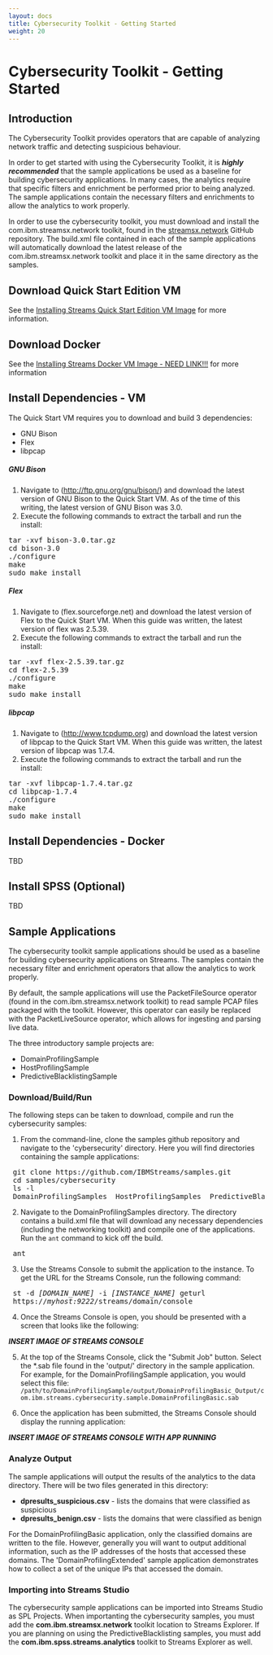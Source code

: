 ```yaml
---
layout: docs
title: Cybersecurity Toolkit - Getting Started
weight: 20
---
```


# Cybersecurity Toolkit - Getting Started

## Introduction
The Cybersecurity Toolkit provides operators that are capable of analyzing network traffic and detecting suspicious behaviour.

In order to get started with using the Cybersecurity Toolkit, it is ***highly recommended*** that the sample applications be used as a baseline for building cybersecurity applications. In many cases, the analytics require that specific filters and enrichment be performed prior to being analyzed. The sample applications contain the necessary filters and enrichments to allow the analytics to work properly. 

In order to use the cybersecurity toolkit, you must download and install the com.ibm.streamsx.network toolkit, found in the [streamsx.network](https://github.com/IBMStreams/streamsx.network) GitHub repository. The build.xml file contained in each of the sample applications will automatically download the latest release of the com.ibm.streamsx.network toolkit and place it in the same directory as the samples. 


## Download Quick Start Edition VM
See the [Installing Streams Quick Start Edition VM Image](http://ibmstreams.github.io/streamsx.documentation/docs/4.1/qse-install-linux/) for more information.

## Download Docker
See the [Installing Streams Docker VM Image - NEED LINK!!!](NEED_LINK) for more information

## Install Dependencies - VM
The Quick Start VM requires you to download and build 3 dependencies:

- GNU Bison
- Flex
- libpcap
 
 
##### GNU Bison
1. Navigate to (http://ftp.gnu.org/gnu/bison/) and download the latest version of GNU Bison to the Quick Start VM. As of the time of this writing, the latest version of GNU Bison was 3.0. 
2. Execute the following commands to extract the tarball and run the install:

<pre class="terminal">
<span class="command">tar -xvf bison-3.0.tar.gz</span>
<span class="command">cd bison-3.0</span>
<span class="command">./configure</span>
<span class="command">make</span>
<span class="command">sudo make install</span></pre>


##### Flex
1. Navigate to (flex.sourceforge.net) and download the latest version of Flex to the Quick Start VM. When this guide was written, the latest version of flex was 2.5.39.
2. Execute the following commands to extract the tarball and run the install:

<pre class="terminal">
<span class="command">tar -xvf flex-2.5.39.tar.gz</span>
<span class="command">cd flex-2.5.39</span>
<span class="command">./configure</span>
<span class="command">make</span>
<span class="command">sudo make install</span></pre>


##### libpcap
1. Navigate to (http://www.tcpdump.org) and download the latest version of libpcap to the Quick Start VM. When this guide was written, the latest version of libpcap was 1.7.4.
2. Execute the following commands to extract the tarball and run the install:

<pre class="terminal">
<span class="command">tar -xvf libpcap-1.7.4.tar.gz</span>
<span class="command">cd libpcap-1.7.4</span>
<span class="command">./configure</span>
<span class="command">make</span>
<span class="command">sudo make install</span></pre>



## Install Dependencies - Docker
TBD

## Install SPSS (Optional)
TBD

## Sample Applications
The cybersecurity toolkit sample applications should be used as a baseline for building cybersecurity applications on Streams. The samples contain the necessary filter and enrichment operators that allow the analytics to work properly. 

By default, the sample applications will use the PacketFileSource operator (found in the com.ibm.streamsx.network toolkit) to read sample PCAP files packaged with the toolkit. However, this operator can easily be replaced with the PacketLiveSource operator, which allows for ingesting and parsing live data. 

The three introductory sample projects are: 
 - DomainProfilingSample
 - HostProfilingSample
 - PredictiveBlacklistingSample

### Download/Build/Run
The following steps can be taken to download, compile and run the cybersecurity samples:

 1. From the command-line, clone the samples github repository and navigate to the 'cybersecurity' directory. Here you will find directories containing the sample applications:
 
 <pre class="terminal">
 <span class="command">git clone https://github.com/IBMStreams/samples.git</span>
 <span class="command">cd samples/cybersecurity</span>
 <span class="command">ls -l</span>
 <span class="output">DomainProfilingSamples  HostProfilingSamples  PredictiveBlacklistingSamples</span></pre>
 
 2. Navigate to the DomainProfilingSamples directory. The directory contains a build.xml file that will download any necessary dependencies (including the networking toolkit) and compile one of the applications. Run the `ant` command to kick off the build.
 
 <pre class="terminal">
 <span class="command">ant</span></pre>
 
 3. Use the Streams Console to submit the application to the instance. To get the URL for the Streams Console, run the following command:
 
 <pre class="terminal">
 <span class="command">st -d <em>[DOMAIN_NAME]</em> -i <em>[INSTANCE_NAME]</em> geturl</span>
 <span class="output">https://<em>myhost:9222</em>/streams/domain/console</span></pre>
 
 4. Once the Streams Console is open, you should be presented with a screen that looks like the following: 
 
 ***INSERT IMAGE OF STREAMS CONSOLE*** 

 5. At the top of the Streams Console, click the "Submit Job" button. Select the *.sab file found in the 'output/' directory in the sample application. For example, for the DomainProfilingSample application, you would select this file: `/path/to/DomainProfilingSample/output/DomainProfilingBasic_Output/com.ibm.streams.cybersecurity.sample.DomainProfilingBasic.sab`
 
 6. Once the application has been submitted, the Streams Console should display the running application:
 
 ***INSERT IMAGE OF STREAMS CONSOLE WITH APP RUNNING***
 

### Analyze Output
The sample applications will output the results of the analytics to the data directory. There will be two files generated in this directory: 

 - **dpresults_suspicious.csv** - lists the domains that were classified as suspicious
 - **dpresults_benign.csv** - lists the domains that were classified as benign

For the DomainProfilingBasic application, only the classified domains are written to the file. However, generally you will want to output additional information, such as the IP addresses of the hosts that accessed these domains. The 'DomainProfilingExtended' sample application demonstrates how to collect a set of the unique IPs that accessed the domain. 


### Importing into Streams Studio
The cybersecurity sample applications can be imported into Streams Studio as SPL Projects. When importanting the cybersecurity samples, you must add the **com.ibm.streamsx.network** toolkit location to Streams Explorer. If you are planning on using the PredictiveBlacklisting samples, you must add the **com.ibm.spss.streams.analytics** toolkit to Streams Explorer as well. 
